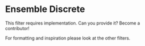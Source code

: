 # Ensemble Discrete

This filter requires implementation. Can you provide it? Become a contributor!

For formatting and inspiration please look at the other filters.
